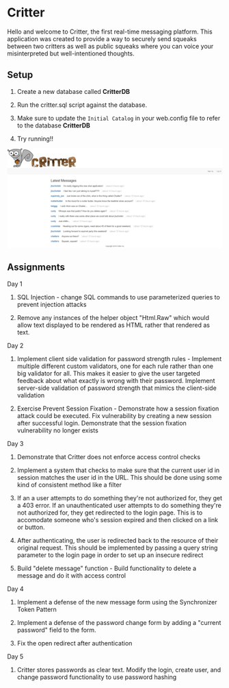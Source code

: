 # Critter

Hello and welcome to Critter, the first real-time messaging platform. This application was created to provide a way to securely send
squeaks between two critters as well as public squeaks where you can voice your misinterpreted but well-intentioned thoughts.

## Setup

1. Create a new database called **CritterDB**

2. Run the critter.sql script against the database.

3. Make sure to update the `Initial Catalog` in your web.config file to refer to the database **CritterDB**

4. Try running!!


![Critter](critter-image.jpg)

## Assignments

Day 1

1. SQL Injection - change SQL commands to use parameterized queries to prevent injection attacks

2. Remove any instances of the helper object "Html.Raw" which would allow text displayed to be rendered as HTML rather  that rendered as text.

Day 2

1. Implement client side validation for password strength rules - Implement multiple different custom validators, one for each rule rather than one big validator for all. This makes it easier to give the user targeted feedback about what exactly is wrong with their password. Implement server-side validation of password strength that mimics the client-side validation

2. Exercise Prevent Session Fixation - Demonstrate how a session fixation attack could be executed. Fix vulnerability by creating a new session after successful login. Demonstrate that the session fixation vulnerability no longer exists

Day 3

1. Demonstrate that Critter does not enforce access control checks

2. Implement a system that checks to make sure that the current user id in session matches the user id in the URL. This should be done using some kind of consistent method like a filter

3. If an a user attempts to do something they're not authorized for, they get a 403 error. If an unauthenticated user attempts to do something they're not authorized for, they get redirected to the login page. This is to accomodate someone who's session expired and then clicked on a link or button.

4. After authenticating, the user is redirected back to the resource of their original request. This should be implemented by passing a query string parameter to the login page in order to set up an insecure redirect

5. Build "delete message" function - Build functionality to delete a message and do it with access control

Day 4

1. Implement a defense of the new message form using the Synchronizer Token Pattern

2. Implement a defense of the password change form by adding a "current password" field to the form.

3. Fix the open redirect after authentication

Day 5

1. Critter stores passwords as clear text. Modify the login, create user, and change password functionality to use password hashing